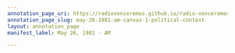 ```yaml
---
annotation_page_uri: https://radiovenceremos.github.io/radio-venceremos-english-1/annotations/may-26-1981-am-canvas-1-political-context.json
annotation_page_slug: may-26-1981-am-canvas-1-political-context
layout: annotation_page
manifest_label: May 26, 1981 - AM

---
```


